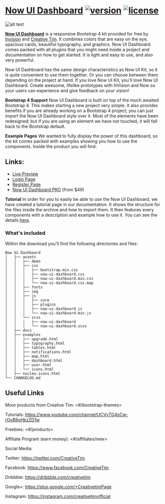 # [Now UI Dashboard](https://demos.creative-tim.com/now-ui-dashboard/examples/dashboard.html) [![version][version-badge]][CHANGELOG] [![license][license-badge]][LICENSE]

![alt text](https://s3.amazonaws.com/creativetim_bucket/products/75/original/opt_nud_thumbnail.jpg)

**[Now UI Dashboard](https://demos.creative-tim.com/now-ui-dashboard/examples/dashboard.html)** is a responsive Bootstrap 4 kit provided for free by [Invision](https://www.invisionapp.com/) and [Creative Tim](https://www.creative-tim.com/). It combines colors that are easy on the eye, spacious cards, beautiful typography, and graphics. Now UI Dashboard comes packed with all plugins that you might need inside a project and documentation on how to get started. It is light and easy to use, and also very powerful.

Now UI Dashboard has the same design characteristics as Now UI Kit, so it is quite convenient to use them together. Or you can choose between them depending on the project at hand. If you love Now UI Kit, you'll love Now UI Dashboard.
Create awesome, lifelike prototypes with InVision and Now so your users can experience and give feedback on your vision!


**Bootstrap 4 Support**
Now UI Dashboard is built on top of the much awaited Bootstrap 4. This makes starting a new project very simple. It also provides benefits if you are already working on a Bootstrap 4 project; you can just import the Now UI Dashboard style over it. Most of the elements have been redesigned; but if you are using an element we have not touched, it will fall back to the Bootstrap default.

**Example Pages**
We wanted to fully display the power of this dashboard, so the kit comes packed with examples showing you how to use the components. Inside the product you will find:

## Links:

+ [Live Preview](https://demos.creative-tim.com/now-ui-dashboard/examples/dashboard.html)
+ [Login Page](https://demos.creative-tim.com/now-ui-dashboard-pro/examples/pages/login.html)
+ [Register Page](https://demos.creative-tim.com/now-ui-dashboard-pro/examples/pages/register.html)
+ [Now UI Dashboard PRO](https://demos.creative-tim.com/now-ui-dashboard-pro/examples/dashboard.html) (from $49)

**Tutorial**
In order for you to easily be able to use the Now UI Dashboard, we have created a tutorial page in our documentation. It shows the structure for the files inside the archive and how to import them. It then features every components with a description and example how to use it. You can see the details [here](https://demos.creative-tim.com/now-ui-dashboard/docs/1.0/getting-started/introduction.html).


### What's included

Within the download you'll find the following directories and files:

```
Now Ui Dashboard
│   ├── assets
│   │   ├── demo
│   │   ├── css
│   │   │   ├── bootstrap.min.css
│   │   │   ├── now-ui-dashboard.css
│   │   │   ├── now-ui-dashboard.min.css
│   │   │   └── now-ui-dashboard.css.map
│   │   ├── fonts
│   │   ├── img
│   │   ├── js
│   │   │   ├── core
│   │   │   ├── plugins
│   │   │   ├── now-ui-dashboard.js
│   │   │   └── now-ui-dashboard.min.js
│   │   └── scss
│   │   │   ├── now-ui-dashboard
│   │   │   └── now-ui-dashboard.scss
│   ├── docs
│   ├── examples
│   │   ├── upgrade.html
│   │   ├── typography.html
│   │   ├── tables.html
│   │   ├── notifications.html
│   │   ├── map.html
│   │   ├── dashboard.html
│   │   ├── user.html
│   │   └── icons.html
│   ├── nucleo-icons.html
└── CHANGELOG.md
```

## Useful Links

More products from Creative Tim: <#/bootstrap-themes>

Tutorials: <https://www.youtube.com/channel/UCVyTG4sCw-rOvB9oHkzZD1w>

Freebies: <#/products>

Affiliate Program (earn money): <#/affiliates/new>

Social Media:

Twitter: <https://twitter.com/CreativeTim>

Facebook: <https://www.facebook.com/CreativeTim>

Dribbble: <https://dribbble.com/creativetim>

Google+: <https://plus.google.com/+CreativetimPage>

Instagram: <https://instagram.com/creativetimofficial>

[CHANGELOG]: ./CHANGELOG.md
[LICENSE]: ./LICENSE
[version-badge]: https://img.shields.io/badge/version-1.0.1-blue.svg
[license-badge]: https://img.shields.io/badge/license-MIT-blue.svg
